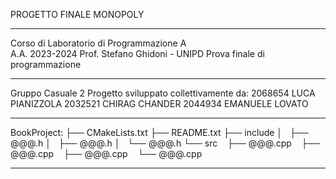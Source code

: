 PROGETTO FINALE MONOPOLY

-------------------------------------------------------

Corso di Laboratorio di Programmazione A	
A.A. 2023-2024
Prof. Stefano Ghidoni - UNIPD
Prova finale di programmazione

-------------------------------------------------------

Gruppo Casuale 2
Progetto sviluppato collettivamente da:
2068654   LUCA   PIANIZZOLA
2032521   CHIRAG   CHANDER
2044934   EMANUELE   LOVATO

-------------------------------------------------------

BookProject:
├── CMakeLists.txt
├── README.txt
├── include
│   ├── @@@.h
│   ├── @@@.h
│   └── @@@.h
└── src
    ├── @@@.cpp
    ├── @@@.cpp
    ├── @@@.cpp
    └── @@@.cpp

-------------------------------------------------------

